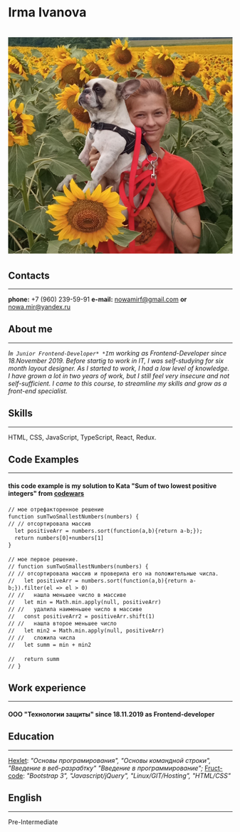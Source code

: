 # Irma Ivanova  
![It`s me](/img/MyPhoto.png)
=======

## Contacts
-----------
**phone:** +7 (960) 239-59-91
**e-mail:** nowamirf@gmail.com **or** nowa.mir@yandex.ru

## About me
-----------
*I`m Junior Frontend-Developer*
*I`m working as Frontend-Developer since 18.November 2019.*
*Before startig to work in IT, I was self-studying for six month layout designer. As I started to work, I had a low level of knowledge. I have grown a lot in two years of work, but I still feel very insecure and not self-sufficient. I came to this course, to streamline my skills and grow as a front-end specialist.*

## Skills
-----------
HTML, CSS, JavaScript, TypeScript, React, Redux.

## Code Examples
-----------
#### this code example is my solution to **Kata "Sum of two lowest positive integers"** from [codewars](https://www.codewars.com/)

```
// мое отрефакторенное решение
function sumTwoSmallestNumbers(numbers) {  
// // отсортировала массив 
  let positiveArr = numbers.sort(function(a,b){return a-b;});
  return numbers[0]+numbers[1]
}

// мое первое решение.
// function sumTwoSmallestNumbers(numbers) {  
// // отсортировала массив и проверила его на положительные числа.
//   let positiveArr = numbers.sort(function(a,b){return a-b;}).filter(el => el > 0)
// //   нашла меньшее число в массиве
//   let min = Math.min.apply(null, positiveArr)
// //   удалила наименьшее число в массиве
//   const positiveArr2 = positiveArr.shift(1)
// //   нашла второе меньшее число
//   let min2 = Math.min.apply(null, positiveArr)
// //   сложила числа
//   let summ = min + min2
  
//   return summ    
// }
```

## Work experience
-----------

#### ООО "Технологии защиты" since 18.11.2019 as Frontend-developer

## Education
-----------

[Hexlet](https://hexlet.io): *"Основы програмирования", "Основы командной строки", "Введение в веб-разрабтку" "Введение в программирование";*
[Fruct-code](https://fructcode.com/ru/): *"Bootstrap 3", "Javascript/jQuery", "Linux/GIT/Hosting", "HTML/CSS"*

## English
-----------

Pre-Intermediate